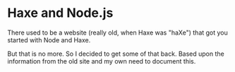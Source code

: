 # Haxe and Node.js

There used to be a website (really old, when Haxe was "haXe") that got you started with Node and Haxe.

But that is no more. So I decided to get some of that back.
Based upon the information from the old site and my own need to document this.